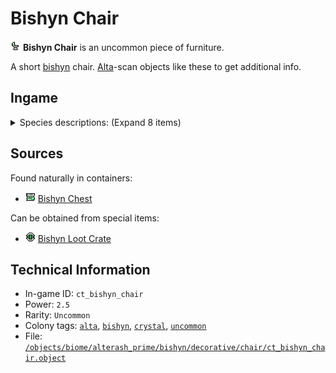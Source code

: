 # Bishyn Chair

<img src="https://raw.githubusercontent.com/Ceterai/Enternia/main/objects/biome/alterash_prime/bishyn/decorative/chair/icon.png" alt="Bishyn Chair icon" loading="lazy" height=16px width="auto" /> **Bishyn Chair** is an uncommon piece of furniture.

A short [bishyn](https://ceterai.github.io/MyEnternia/Wiki/Tags/Bishyn) chair. [Alta](https://ceterai.github.io/MyEnternia/Wiki/Tags/Alta)-scan objects like these to get additional info.

## Ingame

<details markdown="1"><summary>Species descriptions: (Expand 8 items)</summary>

- Alta: These sleek wide chairs are iconic to the space-hungry bishyn architecture style.
- Apex: A short chair inlaid with poisonous crystal. I won't sit here.
- Avian: This chair looks like a cute little throne.
- Floran: A sssmall chair.
- Glitch: Calm. A gray chair with a hole for a crystal.
- Human: I mostly prefer a high back chairs, but this one is cool too.
- Hylotl: This chair looks slightly unbalanced on its back.
- Novakid: A comfy little chair.

</details>

## Sources

Found naturally in containers:

- <img src="https://raw.githubusercontent.com/Ceterai/Enternia/main/objects/biome/alterash_prime/bishyn/decorative/chest/icon.png" alt="Bishyn Chest icon" loading="lazy" height=16px width="auto" /> [Bishyn Chest](https://ceterai.github.io/MyEnternia/Wiki/BishynChest)

Can be obtained from special items:

- <img src="https://raw.githubusercontent.com/Ceterai/Enternia/main/items/active/alta/loot/biome/ct_bishyn_loot.png" alt="Bishyn Loot Crate icon" loading="lazy" height=16px width="auto" /> [Bishyn Loot Crate](https://ceterai.github.io/MyEnternia/Wiki/BishynLootCrate)

## Technical Information

- In-game ID: `ct_bishyn_chair`
- Power: `2.5`
- Rarity: `Uncommon`
- Colony tags: [`alta`](https://ceterai.github.io/MyEnternia/Wiki/Tags/Alta), [`bishyn`](https://ceterai.github.io/MyEnternia/Wiki/Tags/Bishyn), [`crystal`](https://ceterai.github.io/MyEnternia/Wiki/Tags/Crystal), [`uncommon`](https://ceterai.github.io/MyEnternia/Wiki/Tags/Uncommon)
- File: [`/objects/biome/alterash_prime/bishyn/decorative/chair/ct_bishyn_chair.object`](https://github.com/Ceterai/Enternia/blob/main/objects/biome/alterash_prime/bishyn/decorative/chair/ct_bishyn_chair.object)
